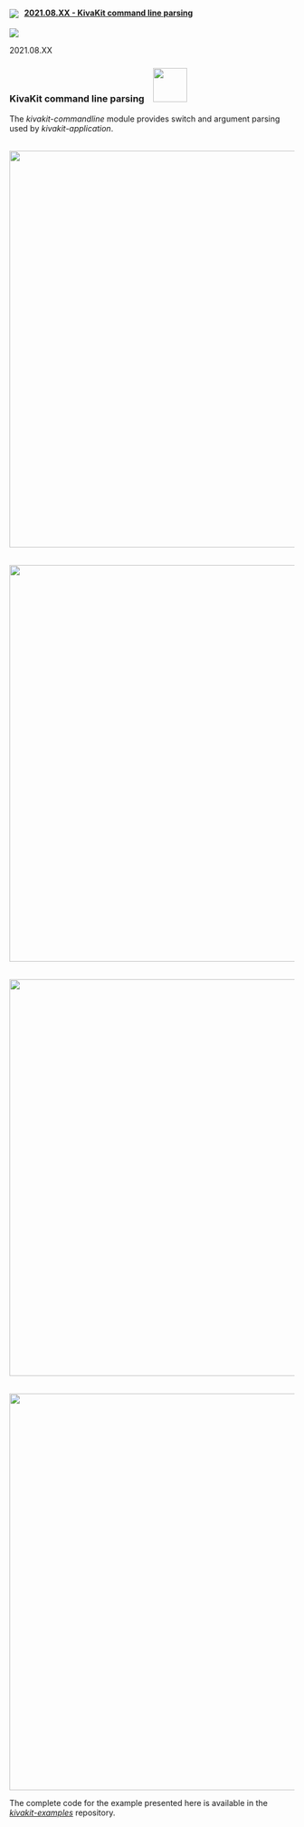 
#### <img src="https://state-of-the-art.org/graphics/kivakit/kivakit-32.png" srcset="https://state-of-the-art.org/graphics/kivakit/kivakit-32-2x.png 2x" style="vertical-align:middle"/> &nbsp; [2021.08.XX - KivaKit command line parsing](#progress)  

<img src="https://www.kivakit.org/images/horizontal-line-512.png" srcset="https://www.kivakit.org/images/horizontal-line-512-2x.png 2x" />
<a name = "progress"></a>

2021.08.XX

### KivaKit command line parsing &nbsp;&nbsp; <img src="https://state-of-the-art.org/graphics/command-line/command-line.svg" width="60" style="vertical-align:baseline"/>

The *kivakit-commandline* module provides switch and argument parsing used by *kivakit-application*. 

&nbsp;&nbsp;&nbsp;&nbsp;&nbsp; <img src = "https://state-of-the-art.org/uml/diagram-command-line.svg" width="700"/>

&nbsp;&nbsp;&nbsp;&nbsp;&nbsp; <img src = "https://state-of-the-art.org/uml/diagram-argument.svg" width="700"/>

&nbsp;&nbsp;&nbsp;&nbsp;&nbsp; <img src = "https://state-of-the-art.org/uml/diagram-switch.svg" width="700"/>

&nbsp;&nbsp;&nbsp;&nbsp;&nbsp; <img src = "https://state-of-the-art.org/uml/diagram-validation.svg" width="700"/>

The complete code for the example presented here is available in the [*kivakit-examples*](https://github.com/Telenav/kivakit-examples/tree/master/kivakit-examples-application) repository.

